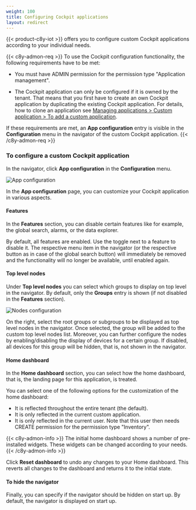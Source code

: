 ```yaml
---
weight: 100
title: Configuring Cockpit applications
layout: redirect
---
```


{{< product-c8y-iot >}} offers you to configure custom Cockpit applications according to your individual needs.

{{< c8y-admon-req >}}
To use the Cockpit configuration functionality, the following requirements have to be met:

* You must have ADMIN permission for the permission type "Application management".

* The Cockpit application can only be configured if it is owned by the tenant. That means that you first have to create an own Cockpit application by duplicating the existing Cockpit application. For details, how to clone an application see [Managing applications > Custom application > To add a custom application](/users-guide/administration/#adding-applications).

If these requirements are met, an **App configuration** entry is visible in the **Configuration** menu in the navigator of the custom Cockpit application.
{{< /c8y-admon-req >}}

### To configure a custom Cockpit application

In the navigator, click **App configuration** in the **Configuration** menu.

![App configuration](/images/users-guide/cockpit/cockpit-app-configuration.png)

In the **App configuration** page, you can customize your Cockpit application in various aspects.

#### Features

In the **Features** section, you can disable certain features like for example, the global search, alarms, or the data explorer.

By default, all features are enabled. Use the toggle next to a feature to disable it. The respective menu item in the navigator (or the respective button as in case of the global search button) will immediately be removed and the functionality will no longer be available, until enabled again.

#### Top level nodes

Under **Top level nodes** you can select which groups to display on top level in the navigator. By default, only the **Groups** entry is shown (if not disabled in the **Features** section).

![Nodes configuration](/images/users-guide/cockpit/cockpit-configuration-nodes.png)

On the right, select the root groups or subgroups to be displayed as top level nodes in the navigator. Once selected, the group will be added to the custom top level nodes list. Moreover, you can further configure the nodes by enabling/disabling the display of devices for a certain group. If disabled, all devices for this group will be hidden, that is, not shown in the navigator.

#### Home dashboard

In the **Home dashboard** section, you can select how the home dashboard, that is, the landing page for this application, is treated.

You can select one of the following options for the customization of the home dashboard:

* It is reflected throughout the entire tenant (the default).
* It is only reflected in the current custom application.
* It is only reflected in the current user. Note that this user then needs CREATE permission for the permission type "Inventory".

{{< c8y-admon-info >}}
The initial home dashboard shows a number of pre-installed widgets. These widgets can be changed according to your needs.
{{< /c8y-admon-info >}}

Click **Reset dashboard** to undo any changes to your Home dashboard. This reverts all changes to the dashboard and returns it to the initial state.

#### To hide the navigator

Finally, you can specify if the navigator should be hidden on start up. By default, the navigator is displayed on start up.
